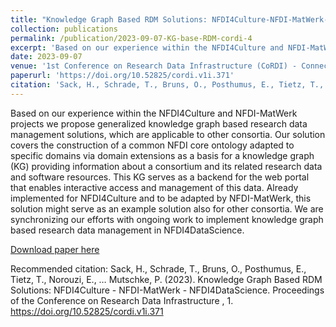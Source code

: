 ```yaml
---
title: "Knowledge Graph Based RDM Solutions: NFDI4Culture-NFDI-MatWerk-NFDI4DataScience"
collection: publications
permalink: /publication/2023-09-07-KG-base-RDM-cordi-4
excerpt: 'Based on our experience within the NFDI4Culture and NFDI-MatWerk projects we propose generalized knowledge graph based research data management solutions, which are applicable to other consortia. Our solution covers the construction of a common NFDI core ontology adapted to specific domains via domain extensions as a basis for a knowledge graph (KG) providing information about a consortium and its related research data and software resources. This KG serves as a backend for the web portal that enables interactive access and management of this data. Already implemented for NFDI4Culture and to be adapted by NFDI-MatWerk, this solution might serve as an example solution also for other consortia. We are synchronizing our efforts with ongoing work to implement knowledge graph based research data management in NFDI4DataScience.'
date: 2023-09-07
venue: '1st Conference on Research Data Infrastructure (CoRDI) - Connecting Communities '
paperurl: 'https://doi.org/10.52825/cordi.v1i.371'
citation: 'Sack, H., Schrade, T., Bruns, O., Posthumus, E., Tietz, T., Norouzi, E., … Mutschke, P. (2023). Knowledge Graph Based RDM Solutions: NFDI4Culture - NFDI-MatWerk - NFDI4DataScience. Proceedings of the Conference on Research Data Infrastructure , 1. https://doi.org/10.52825/cordi.v1i.371'
---
```

Based on our experience within the NFDI4Culture and NFDI-MatWerk projects we propose generalized knowledge graph based research data management solutions, which are applicable to other consortia. Our solution covers the construction of a common NFDI core ontology adapted to specific domains via domain extensions as a basis for a knowledge graph (KG) providing information about a consortium and its related research data and software resources. This KG serves as a backend for the web portal that enables interactive access and management of this data. Already implemented for NFDI4Culture and to be adapted by NFDI-MatWerk, this solution might serve as an example solution also for other consortia. We are synchronizing our efforts with ongoing work to implement knowledge graph based research data management in NFDI4DataScience.

[Download paper here](https://doi.org/10.52825/cordi.v1i.371)

Recommended citation: Sack, H., Schrade, T., Bruns, O., Posthumus, E., Tietz, T., Norouzi, E., … Mutschke, P. (2023). Knowledge Graph Based RDM Solutions: NFDI4Culture - NFDI-MatWerk - NFDI4DataScience. Proceedings of the Conference on Research Data Infrastructure , 1. https://doi.org/10.52825/cordi.v1i.371
